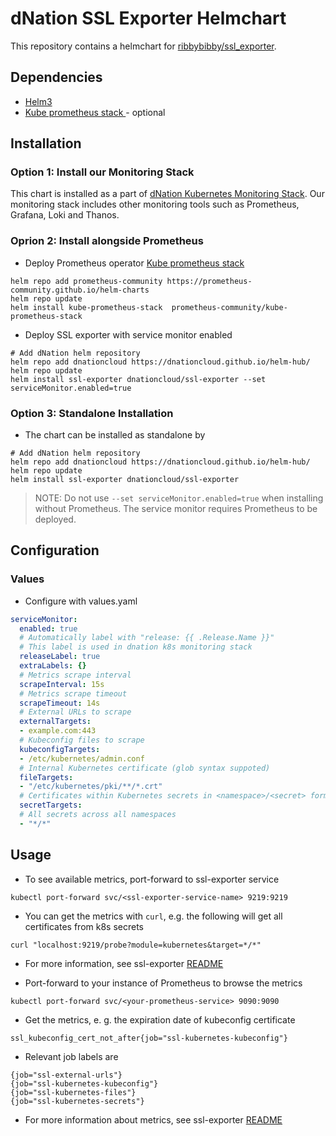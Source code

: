 # dNation SSL Exporter Helmchart

This repository contains a helmchart for  [ribbybibby/ssl_exporter](https://github.com/ribbybibby/ssl_exporter).
## Dependencies
- [Helm3](https://helm.sh)
- [Kube prometheus stack ](https://github.com/prometheus-community/helm-charts/tree/main/charts/kube-prometheus-stack) - optional

## Installation

### Option 1: Install our Monitoring Stack
This chart is installed as a part of  [dNation Kubernetes Monitoring Stack](https://github.com/dNationCloud/kubernetes-monitoring-stack).
Our monitoring stack includes other monitoring tools such as Prometheus, Grafana, Loki and Thanos.

### Oprion 2: Install alongside Prometheus
- Deploy Prometheus operator [Kube prometheus stack ](https://github.com/prometheus-community/helm-charts/tree/main/charts/kube-prometheus-stack)
```shell
helm repo add prometheus-community https://prometheus-community.github.io/helm-charts
helm repo update
helm install kube-prometheus-stack  prometheus-community/kube-prometheus-stack
```
- Deploy SSL exporter with service monitor enabled
```shell
# Add dNation helm repository
helm repo add dnationcloud https://dnationcloud.github.io/helm-hub/
helm repo update
helm install ssl-exporter dnationcloud/ssl-exporter --set serviceMonitor.enabled=true
```
### Option 3: Standalone Installation
- The chart can be installed as standalone by
```shell
# Add dNation helm repository
helm repo add dnationcloud https://dnationcloud.github.io/helm-hub/
helm repo update
helm install ssl-exporter dnationcloud/ssl-exporter
```
> NOTE: Do not use `--set serviceMonitor.enabled=true` when installing without Prometheus. The service monitor requires Prometheus to be deployed.

## Configuration
### Values
- Configure with values.yaml
```yaml
serviceMonitor:
  enabled: true
  # Automatically label with "release: {{ .Release.Name }}"
  # This label is used in dnation k8s monitoring stack
  releaseLabel: true
  extraLabels: {}
  # Metrics scrape interval
  scrapeInterval: 15s
  # Metrics scrape timeout
  scrapeTimeout: 14s
  # External URLs to scrape
  externalTargets:
  - example.com:443
  # Kubeconfig files to scrape
  kubeconfigTargets:
  - /etc/kubernetes/admin.conf
  # Internal Kubernetes certificate (glob syntax suppoted)
  fileTargets:
  - "/etc/kubernetes/pki/**/*.crt"
  # Certificates within Kubernetes secrets in <namespace>/<secret> format (glob syntax suppoted)
  secretTargets:
  # All secrets across all namespaces
  - "*/*"
```
## Usage
- To see available metrics, port-forward to ssl-exporter service
```shell
kubectl port-forward svc/<ssl-exporter-service-name> 9219:9219
```
- You can get the metrics with `curl`, e.g. the following will get all certificates from k8s secrets
```shell
curl "localhost:9219/probe?module=kubernetes&target=*/*"
```
- For more information, see ssl-exporter [README](https://github.com/ribbybibby/ssl_exporter)

- Port-forward to your instance of Prometheus to browse the metrics
```shell
kubectl port-forward svc/<your-prometheus-service> 9090:9090
```
- Get the metrics, e. g. the expiration date of kubeconfig certificate
```
ssl_kubeconfig_cert_not_after{job="ssl-kubernetes-kubeconfig"}
```
- Relevant job labels are
```
{job="ssl-external-urls"}
{job="ssl-kubernetes-kubeconfig"}
{job="ssl-kubernetes-files"}
{job="ssl-kubernetes-secrets"}
```
- For more information about metrics, see ssl-exporter [README](https://github.com/ribbybibby/ssl_exporter)

